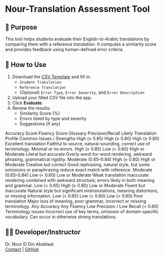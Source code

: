 # Nour-Translation Assessment Tool

## 🎯 Purpose
This tool helps students evaluate their English-to-Arabic translations by comparing them with a reference translation. It computes a similarity score and provides feedback using human-defined error criteria.

## 📂 How to Use

1. Download the [CSV Template](link-to-template) and fill in:
   - `Student Translation`
   - `Reference Translation`
   - (Optional) `Error Type`, `Error Severity`, and `Error Description`
2. Upload your filled CSV file into the app.
3. Click **Evaluate**.
4. Review the results:
   - Similarity Score (%)
   - Errors listed by type and severity
   - Suggestions (if any)


Accuracy Score	Fluency Score	Glossary Precision/Recall	Likely Translation Profile	Common Issues / Strengths
High (≥ 0.85)	High (≥ 0.80)	High (≥ 0.80)	Excellent translation	Faithful to source, natural-sounding, correct use of terminology. Minimal or no errors.
High (≥ 0.85)	Low (< 0.60)	High or Moderate	Literal but accurate	Overly word-for-word rendering, awkward phrasing, grammatical rigidity.
Moderate (0.65–0.84)	High (≥ 0.80)	High or Moderate	Creative but correct	Good rephrasing, natural style, but some omissions or paraphrasing reduce exact match with reference.
Moderate (0.65–0.84)	Low (< 0.60)	Low or Moderate	Weak translation	Inaccurate rendering combined with awkward structure; errors likely in both meaning and grammar.
Low (< 0.65)	High (≥ 0.80)	Low or Moderate	Fluent but inaccurate	Natural style but significant mistranslations, meaning distortions, or missing information.
Low (< 0.65)	Low (< 0.60)	Low (< 0.60)	Poor translation	Major loss of meaning, poor grammar, incorrect or missing terminology.
Any Accuracy	Any Fluency	Low Precision / Low Recall (< 0.60)	Terminology issues	Incorrect use of key terms, omission of domain-specific vocabulary. Can occur in otherwise strong translations.

## 👨‍🏫 Developer/Instructor

Dr. Nour El Din Abdelaal  
[Contact](mailto:nourabdelal@yahoo.com) | [GitHub](https://github.com/yourusername)
